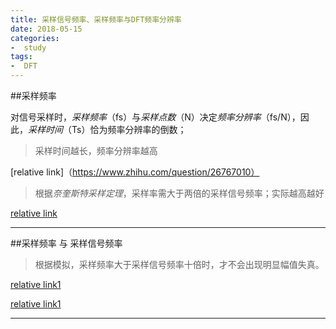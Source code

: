 ```yaml
---
title: 采样信号频率、采样频率与DFT频率分辨率
date: 2018-05-15
categories: 
-  study
tags:
-  DFT
---
```


##采样频率

对信号采样时，*采样频率*（fs）与*采样点数*（N）决定*频率分辨率*（fs/N），因此，*采样时间*（Ts）恰为频率分辨率的倒数；

>采样时间越长，频率分辨率越高

[relative link]（https://www.zhihu.com/question/26767010）

>根据*奈奎斯特采样定理*，采样率需大于两倍的采样信号频率；实际越高越好

[relative link](http://blog.163.com/tianyake@yeah/blog/static/74933141201072411758305/)

---

##采样频率 与 采样信号频率

>根据模拟，采样频率大于采样信号频率十倍时，才不会出现明显幅值失真。

[relative link1](https://zhuanlan.zhihu.com/p/22461380)

[relative link1](https://wenku.baidu.com/view/e032c30d102de2bd960588ec.html)

---

